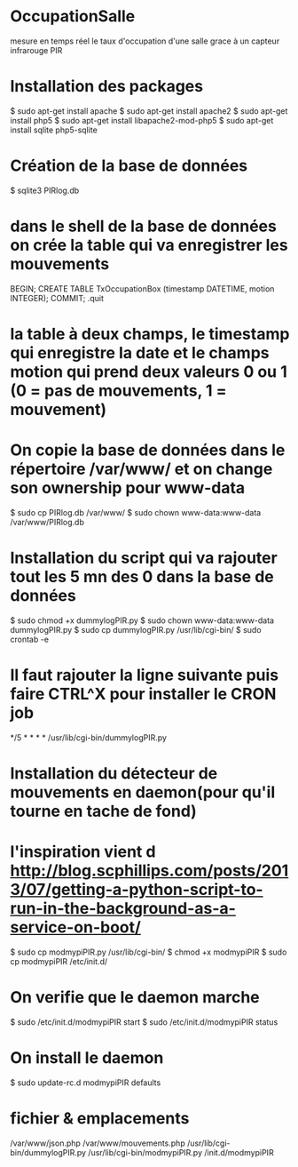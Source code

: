 
# OccupationSalle
mesure en temps réel le taux d'occupation d'une salle grace à un capteur infrarouge PIR


# Installation des packages
$ sudo apt-get install apache
$ sudo apt-get install apache2
$ sudo apt-get install php5
$ sudo apt-get install libapache2-mod-php5
$ sudo apt-get install sqlite php5-sqlite

# Création de la base de données
$ sqlite3 PIRlog.db

# dans le shell de la base de données on crée la table qui va enregistrer les mouvements
BEGIN;
CREATE TABLE TxOccupationBox (timestamp DATETIME, motion INTEGER);
COMMIT;
.quit

# la table à deux champs, le timestamp qui enregistre la date et le champs motion qui prend deux valeurs 0 ou 1 (0 = pas de mouvements, 1 = mouvement)

# On copie la base de données dans le répertoire /var/www/ et on change son ownership pour www-data
$ sudo cp PIRlog.db /var/www/
$ sudo chown www-data:www-data /var/www/PIRlog.db 

# Installation du script qui va rajouter tout les 5 mn des 0 dans la base de données
$ sudo chmod +x dummylogPIR.py
$ sudo chown www-data:www-data dummylogPIR.py
$ sudo cp dummylogPIR.py /usr/lib/cgi-bin/
$ sudo crontab -e

# Il faut rajouter la ligne suivante puis faire CTRL^X pour installer le CRON job
*/5 * * * * /usr/lib/cgi-bin/dummylogPIR.py

# Installation du détecteur de mouvements en daemon(pour qu'il tourne en tache de fond)
# l'inspiration vient d http://blog.scphillips.com/posts/2013/07/getting-a-python-script-to-run-in-the-background-as-a-service-on-boot/
$ sudo cp modmypiPIR.py /usr/lib/cgi-bin/
$ chmod +x modmypiPIR
$ sudo cp modmypiPIR /etc/init.d/

# On verifie que le daemon marche
$ sudo /etc/init.d/modmypiPIR start
$ sudo /etc/init.d/modmypiPIR status

# On install le daemon
$ sudo update-rc.d modmypiPIR defaults


# fichier & emplacements
/var/www/json.php
/var/www/mouvements.php
/usr/lib/cgi-bin/dummylogPIR.py
/usr/lib/cgi-bin/modmypiPIR.py
/init.d/modmypiPIR

